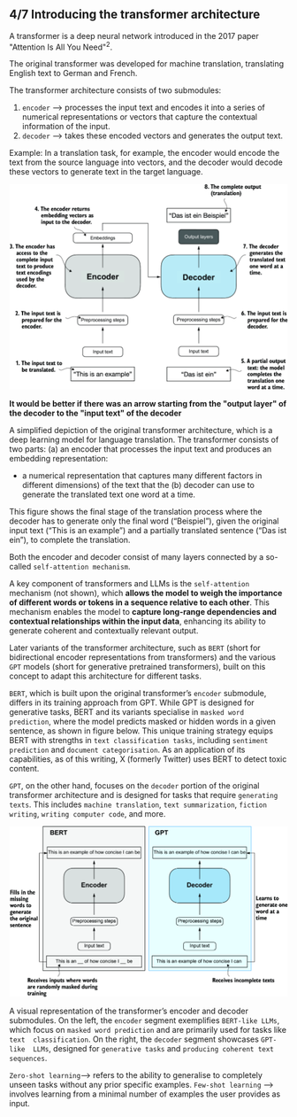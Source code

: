 
## 4/7 Introducing the transformer architecture

A transformer is a deep neural network introduced in the 2017 paper 
"Attention Is All You Need"<sup>2</sup>.

The original transformer was developed for machine translation, translating 
English text to German and French.  

The transformer architecture consists of two submodules:
1. `encoder` -->  processes the input text and encodes it into a series of 
   numerical representations or vectors that capture the contextual 
   information of the input. 
2. `decoder` -->  takes these encoded vectors and generates the output text.

Example: In a translation task, for example, the encoder would encode the 
text from the source language into vectors, and the decoder would decode 
these vectors to generate text in the target language. 

<img src="/docs/images/simplified_original_transformer_architecture.png" alt="A simplified depiction of the original transformer architecture, which is a deep learning model for language translation. The transformer consists of two parts: (a) an encoder that processes the input text and produces an embedding representation (a numerical representation that captures many different factors in different dimensions) of the text that the (b) decoder can use to generate the translated text one word at a time. This figure shows the final stage of the translation process where the decoder has to generate only the final word (“Beispiel”), given the original input text (“This is an example”) and a partially translated sentence (“Das ist ein”), to complete the translation.">

**It would be better if there was an arrow starting from the "output layer" 
of the decoder to the "input text" of the decoder**

A simplified depiction of the original transformer architecture, which is a 
deep learning model for language translation. The transformer consists of 
two parts: 
(a) an encoder that processes the input text and produces an embedding 
representation:
  - a numerical representation that captures many different factors in 
different dimensions) of the text that the 
(b) decoder can use to generate the translated text one word at a time. 

This figure shows the final stage of the translation process where the 
decoder has to generate only the final word (“Beispiel”), given the original 
input text (“This is an example”) and a partially translated sentence (“Das 
ist ein”), to complete the translation.

Both the encoder and decoder consist of many layers connected by a so-called 
`self-attention mechanism`.

A key component of transformers and LLMs is the `self-attention` mechanism 
(not shown), which **allows the model to weigh the importance of different 
words or tokens in a sequence relative to each other**. This mechanism enables 
the model to **capture long-range dependencies and contextual relationships 
within the input data**, enhancing its ability to generate coherent and 
contextually relevant output.

Later variants of the transformer architecture, such as `BERT` (short for 
bidirectional encoder representations from transformers) and the various 
`GPT` models (short for generative pretrained transformers), built on this 
concept to adapt this architecture for different tasks.

`BERT`, which is built upon the original transformer’s `encoder` submodule, 
differs in its training approach from GPT. While GPT is designed for 
generative tasks, BERT and its variants specialise in `masked word prediction`,
where the model predicts masked or hidden words in a given sentence, as 
shown in figure below. This unique training strategy equips BERT with strengths 
in `text classification tasks`, including `sentiment prediction` and 
`document categorisation`. As an application of its capabilities, as of this 
writing, X (formerly Twitter) uses BERT to detect toxic content.

`GPT`, on the other hand, focuses on the `decoder` portion of the original 
transformer architecture and is designed for tasks that require `generating 
texts`. This includes `machine translation`, `text summarization`, `fiction 
writing`, `writing computer code`, and more.

<img src="/docs/images/transformers_encoder_decoder.png">

A visual representation of the transformer’s encoder and decoder submodules. 
On the left, the `encoder` segment exemplifies `BERT-like LLMs`, which focus 
on `masked word prediction` and are primarily used for tasks like `text 
classification`. On the right, the `decoder` segment showcases `GPT-like 
LLMs`, designed for `generative tasks` and `producing coherent text sequences`.

`Zero-shot learning`--> refers to the ability to generalise to completely 
unseen tasks without any prior specific examples. 
`Few-shot learning` --> involves learning from a minimal number of examples the 
user provides as input.

